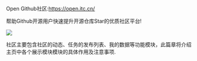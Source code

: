 Open Github社区:https://open.itc.cn/

帮助Github开源用户快速提升开源仓库Star的优质社区平台!

![](https://pic1.zhimg.com/80/v2-1840f9b7c19812e676f99c2d1aec1831_1440w.png?source=d16d100b)

社区主要包含社区的动态、任务的发布列表、我的数据等功能模块，此篇章将介绍主页中各个展示模块模块的具体作用及注意事项.
